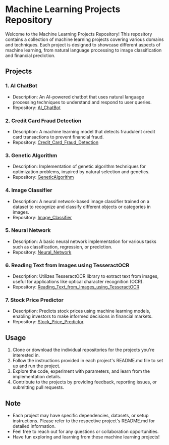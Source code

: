 # Machine Learning Projects Repository

Welcome to the Machine Learning Projects Repository! This repository contains a collection of machine learning projects covering various domains and techniques. Each project is designed to showcase different aspects of machine learning, from natural language processing to image classification and financial prediction.

## Projects

### 1. AI ChatBot

- Description: An AI-powered chatbot that uses natural language processing techniques to understand and respond to user queries.
- Repository: [AI_ChatBot](https://github.com/waqaarahmed/Machine-Learning-Projects/tree/main/AI_ChatBot)

### 2. Credit Card Fraud Detection

- Description: A machine learning model that detects fraudulent credit card transactions to prevent financial fraud.
- Repository: [Credit_Card_Fraud_Detection](https://github.com/waqaarahmed/Machine-Learning-Projects/tree/main/Credit_Card%20_Fraud%20Detection)

### 3. Genetic Algorithm

- Description: Implementation of genetic algorithm techniques for optimization problems, inspired by natural selection and genetics.
- Repository: [GeneticAlgorithm](https://github.com/waqaarahmed/Machine-Learning-Projects/tree/main/GeneticAlgorithm)

### 4. Image Classifier

- Description: A neural network-based image classifier trained on a dataset to recognize and classify different objects or categories in images.
- Repository: [Image_Classifier](https://github.com/waqaarahmed/Machine-Learning-Projects/tree/main/Image__Classifier)

### 5. Neural Network

- Description: A basic neural network implementation for various tasks such as classification, regression, or prediction.
- Repository: [Neural_Network](https://github.com/waqaarahmed/Machine-Learning-Projects/tree/main/Neural_Network)

### 6. Reading Text from Images using TesseractOCR

- Description: Utilizes TesseractOCR library to extract text from images, useful for applications like optical character recognition (OCR).
- Repository: [Reading_Text_from_Images_using_TesseractOCR](https://github.com/waqaarahmed/Machine-Learning-Projects/tree/main/Reading_Text_from_Images_using_TesseractOCR)

### 7. Stock Price Predictor

- Description: Predicts stock prices using machine learning models, enabling investors to make informed decisions in financial markets.
- Repository: [Stock_Price_Predictor](https://github.com/waqaarahmed/Machine-Learning-Projects/tree/main/Stock_Price_Predictor)

## Usage

1. Clone or download the individual repositories for the projects you're interested in.
2. Follow the instructions provided in each project's README.md file to set up and run the project.
3. Explore the code, experiment with parameters, and learn from the implementation details.
4. Contribute to the projects by providing feedback, reporting issues, or submitting pull requests.

## Note

- Each project may have specific dependencies, datasets, or setup instructions. Please refer to the respective project's README.md for detailed information.
- Feel free to reach out for any questions or collaboration opportunities.
- Have fun exploring and learning from these machine learning projects!

